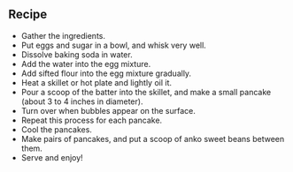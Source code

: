 ## Recipe 
*  Gather the ingredients.
* Put eggs and sugar in a bowl, and whisk very well.
* Dissolve baking soda in water.
* Add the water into the egg mixture.
* Add sifted flour into the egg mixture gradually.
* Heat a skillet or hot plate and lightly oil it.
* Pour a scoop of the batter into the skillet, and make a small pancake (about 3 to 4 inches in diameter).
* Turn over when bubbles appear on the surface.
* Repeat this process for each pancake.
* Cool the pancakes.
* Make pairs of pancakes, and put a scoop of anko sweet beans between them.
* Serve and enjoy!